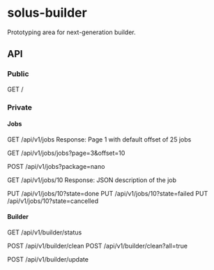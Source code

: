 # solus-builder
Prototyping area for next-generation builder.

## API

### Public
GET /

### Private

#### Jobs
GET /api/v1/jobs
    Response: Page 1 with default offset of 25 jobs

GET /api/v1/jobs/jobs?page=3&offset=10

POST /api/v1/jobs?package=nano

GET /api/v1/jobs/10
    Response: JSON description of the job 

PUT /api/v1/jobs/10?state=done
PUT /api/v1/jobs/10?state=failed
PUT /api/v1/jobs/10?state=cancelled

#### Builder
GET /api/v1/builder/status

POST /api/v1/builder/clean
POST /api/v1/builder/clean?all=true

POST /api/v1/builder/update
